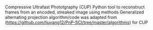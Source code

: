 Compressive Ultrafast Phototgraphy (CUP) Python tool to reconstruct frames from an encoded, streaked image using methods 
Generalized alternating projection algorithm/code was adapted from (https://github.com/liuyang12/PnP-SCI/tree/master/algorithms) for CUP
